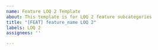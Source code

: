 ```yaml
---
name: Feature LOQ 2 Template
about: This template is for LOQ 2 feature subcategories
title: "[FEAT] feature_name LOQ 2"
labels: LOQ 2
assignees: ''

---
```



